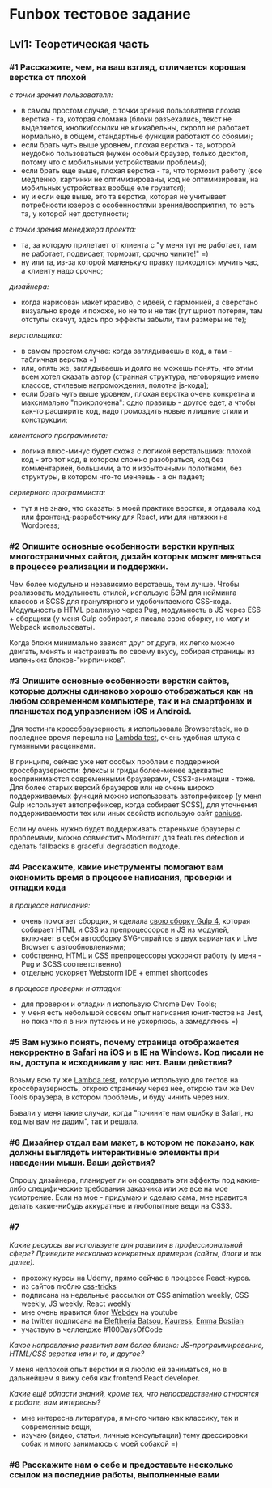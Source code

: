 # Funbox тестовое задание

## Lvl1: Теоретическая часть

### #1 Расскажите, чем, на ваш взгляд, отличается хорошая верстка от плохой

*с точки зрения пользователя:*

* в самом простом случае, с точки зрения пользователя плохая верстка - та, которая сломана (блоки разъехались, текст не выделяется, кнопки/ссылки не кликабельны, скролл не работает
нормально, в общем, стандартные функции работают со сбоями);
* если брать чуть выше уровнем, плохая верстка - та, которой неудобно пользоваться (нужен особый браузер, только десктоп, потому что с мобильными устройствами проблемы);
* если брать еще выше, плохая верстка - та, что тормозит работу (все медленно, картинки не оптимизированы, код не оптимизирован, на мобильных устройствах вообще еле грузится);
* ну и если еще выше, это та верстка, которая не учитывает потребности юзеров с особенностями зрения/восприятия, то есть та, у которой нет доступности;

*с точки зрения менеджера проекта:*

* та, за которую прилетает от клиента с "у меня тут не работает, там не работает, подвисает, тормозит, срочно чините!" =)
* ну или та, из-за которой маленькую правку приходится мучить час, а клиенту надо срочно;

*дизайнера:*

* когда нарисован макет красиво, с идеей, с гармонией, а сверстано визуально вроде и похоже, но не то и не так (тут шрифт потерян, там отступы скачут, здесь про эффекты забыли, 
там размеры не те);

*верстальщика:*

* в самом простом случае: когда заглядываешь в код, а там - табличная верстка =)
* или, опять же, заглядываешь и долго не можешь понять, что этим всем хотел сказать автор (странная структура, неговорящие имено классов, стилевые нагромождения, полотна js-кода);
* если брать чуть выше уровнем, плохая верстка очень конкретна и максимально "приколочена": одно правишь - другое едет, а чтобы как-то расширить код, надо громоздить новые и 
лишние стили и конструкции;

*клиентского программиста:*

* логика плюс-минус будет схожа с логикой верстальщика: плохой код - это тот код, в котором сложно разобраться, код без комментарией, большими, а то и избыточными полотнами, 
без структуры, в котором что-то меняешь - а он падает;

*серверного программиста:*

* тут я не знаю, что сказать: в моей практике верстки, я отдавала код или фронтенд-разработчику для React, или для натяжки на Wordpress;

### #2 Опишите основные особенности верстки крупных многостраничных сайтов, дизайн которых может меняться в процессе реализации и поддержки. 

Чем более модульно и независимо верстаешь, тем лучше. Чтобы реализовать модульность стилей, использую БЭМ для нейминга классов и SCSS для гранулярного и удобочитаемого CSS-кода. Модульность в HTML реализую через Pug, модульность в JS через ES6 + сборщики (у меня Gulp собирает, я писала свою сборку, но могу и Webpack использовать).

Когда блоки минимально зависят друг от друга, их легко можно двигать, менять и настраивать по своему вкусу, собирая страницы из маленьких блоков-"кирпичиков".

### #3 Опишите основные особенности верстки сайтов, которые должны одинаково хорошо отображаться как на любом современном компьютере, так и на смартфонах и планшетах под управлением iOS и Android. 

Для тестинга кроссбраузерность я использовала Browserstack, но в последнее время перешла на [Lambda test](https://www.lambdatest.com/), очень удобная штука с гуманными расценками.

В принципе, сейчас уже нет особых проблем с поддержкой кроссбраузерности: флексы и гриды более-менее адекватно воспринимаются современными браузерами, CSS3-анимации - тоже. Для более старых версий браузеров или не очень широко поддерживаемых функций можно использовать автопрефиксер (у меня Gulp использует автопрефиксер, когда собирает SCSS), для уточнения поддерживаемости тех или иных свойств использую сайт [caniuse](https://caniuse.com/).

Если ну очень нужно будет поддерживать старенькие браузеры с проблемами, можно совместить Modernizr для features detection и сделать fallbacks в graceful degradation подходе.

### #4 Расскажите, какие инструменты помогают вам экономить время в процессе написания, проверки и отладки кода

*в процессе написания:*

* очень помогает сборщик, я сделала [свою сборку Gulp 4](https://github.com/nat-davydova/gulp-build), которая собирает HTML и CSS из препроцессоров и JS из модулей, включает
в себя автосборку SVG-спрайтов в двух вариантах и Live Browser с автообновлениями;
* собственно, HTML и CSS препроцессоры ускоряют работу (у меня - Pug и SCSS соответственно)
* отдельно ускоряет Webstorm IDE + emmet shortcodes

*в процессе проверки и отладки:*

* для проверки и отладки я использую Chrome Dev Tools;
* у меня есть небольшой совсем опыт написания юнит-тестов на Jest, но пока что я в них путаюсь и не ускоряюсь, а замедляюсь =)

### #5 Вам нужно понять, почему страница отображается некорректно в Safari на iOS и в IE на Windows. Код писали не вы, доступа к исходникам у вас нет. Ваши действия? 

Возьму всю ту же [Lambda test](https://www.lambdatest.com/), которую использую для тестов на кроссбраузерность, открою страничку через нее, открою там же Dev Tools браузера, в котором проблемы, и буду чинить через них.

Бывали у меня такие случаи, когда "почините нам ошибку в Safari, но код мы вам не дадим", так и решала.

### #6 Дизайнер отдал вам макет, в котором не показано, как должны выглядеть интерактивные элементы при наведении мыши. Ваши действия?

Спрошу дизайнера, планирует ли он создавать эти эффекты под какие-либо специфические требования заказчика или же все на мое усмотрение. Если на мое - придумаю и сделаю сама, мне нравится делать какие-нибудь аккуратные и любопытные вещи на CSS3.

### #7

*Какие ресурсы вы используете для развития в профессиональной сфере? Приведите несколько конкретных примеров (сайты, блоги и так далее).*

* прохожу курсы на Udemy, прямо сейчас в процессе React-курса. 
* из сайтов люблю [css-tricks](https://css-tricks.com/)
* подписана на недельные рассылки от CSS animation weekly, CSS weekly, JS weekly, React weekly
* мне очень нравится блог [Webdev](https://www.youtube.com/c/YauhenKavalchuk/featured) на youtube
* на twitter подписана на [Eleftheria Batsou](https://twitter.com/BatsouElef), [Kauress](https://twitter.com/kauresss), [Emma Bostian](https://twitter.com/EmmaBostian)
* участвую в челлендже #100DaysOfCode

*Какое направление развития вам более близко: JS-программирование, HTML/CSS верстка или и то, и другое?*

У меня неплохой опыт верстки и я люблю ей заниматься, но в дальнейшем я вижу себя как frontend React developer.

*Какие ещё области знаний, кроме тех, что непосредственно относятся к работе, вам интересны?*

* мне интересна литература, я много читаю как классику, так и современные вещи;
* изучаю (видео, статьи, личные консультации) тему дрессировки собак и много занимаюсь с моей собакой =)

### #8 Расскажите нам о себе и предоставьте несколько ссылок на последние работы, выполненные вами
